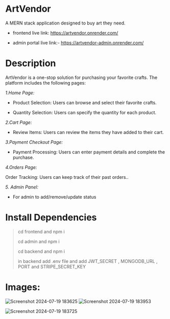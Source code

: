 # ArtVendor

A MERN stack application designed to buy art they need.

- frontend live link: https://artvendor.onrender.com/

- admin portal live link:- https://artvendor-admin.onrender.com/

# Description

ArtVendor is a one-stop solution for purchasing your favorite crafts. The platform includes the following pages:

_1.Home Page:_

- Product Selection: Users can browse and select their favorite crafts.

- Quantity Selection: Users can specify the quantity for each product.

_2.Cart Page:_

- Review Items: Users can review the items they have added to their cart.

_3.Payment Checkout Page:_

- Payment Processing: Users can enter payment details and complete the purchase.

_4.Orders Page:_

Order Tracking: Users can keep track of their past orders..

_5. Admin Panel:_

- For admin to add/remove/update status

# Install Dependencies

> cd frontend and npm i
>
> cd admin and npm i
>
> cd backend and npm i
>
> in backend add .env file and add JWT_SECRET , MONGODB_URL , PORT and STRIPE_SECRET_KEY

# Images:
![Screenshot 2024-07-19 183625](https://github.com/user-attachments/assets/2958e39b-ddd7-49cc-a1ec-697fb0a00fdd)
![Screenshot 2024-07-19 183953](https://github.com/user-attachments/assets/4533d378-0b03-48dc-a4eb-4542884ee870)


![Screenshot 2024-07-19 183725](https://github.com/user-attachments/assets/058924bd-eb77-4219-b1e7-a349b14f6934)
